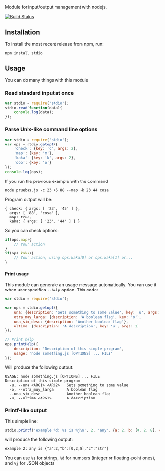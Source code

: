 Module for input/output management with nodejs.

[![Build Status](https://secure.travis-ci.org/sgmonda/stdio.png)](http://travis-ci.org/sgmonda/stdio)

## Installation

To install the most recent release from npm, run:

    npm install stdio

## Usage

You can do many things with this module

### Read standard input at once

```javascript
var stdio = require('stdio');
stdio.read(function(data){
    console.log(data);
});
```

### Parse Unix-like command line options

```javascript
var stdio = require('stdio');
var ops = stdio.getopt({
    'check': {key: 'c', args: 2},
    'map': {key: 'm'},
    'kaka': {key: 'k', args: 2},
    'ooo': {key: 'o'}
});
console.log(ops);
```

If you run the previous example with the command

    node pruebas.js -c 23 45 88 --map -k 23 44 cosa

Program output will be:

    { check: { args: [ '23', '45' ] },
      args: [ '88', 'cosa' ],
      map: true,
      kaka: { args: [ '23', '44' ] } }

So you can check options:

```javascript
if(ops.map){
    // Your action
}
if(ops.kaka){
    // Your action, using ops.kaka[0] or ops.kaka[1] or...
}
```

#### Print usage

This module can generate an usage message automatically. You can use it when user specifies `--help` option. This code:

```javascript
var stdio = require('stdio');

var ops = stdio.getopt({
	una: {description: 'Sets something to some value', key: 'u', args: 2},
	otra_muy_larga: {description: 'A boolean flag', key: 'o'},
	una_sin_desc: {description: 'Another boolean flag'},
	ultima: {description: 'A description', key: 'u', args: 1}
});

// Print help
ops.printHelp({
	description: 'Description of this simple program',
	usage: 'node something.js [OPTIONS] ... FILE'
});
```

Will produce the following output:

```
USAGE: node something.js [OPTIONS] ... FILE
Description of this simple program
  -u, --una <ARG1> <ARG2> 	Sets something to some value
  -o, --otra_muy_larga    	A boolean flag
  --una_sin_desc          	Another boolean flag
  -u, --ultima <ARG1>     	A description
```
### Printf-like output

This simple line:

```javascript
stdio.printf('example %d: %s is %j\n', 2, 'any', {a: 2, b: [0, 2, 8], c: 'str'});
```

will produce the following output:

```
example 2: any is {"a":2,"b":[0,2,8],"c":"str"}
```

You can use `%s` for strings, `%d` for numbers (integer or floating-point ones), and `%j` for JSON objects.
